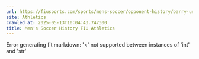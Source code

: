 ```yaml
---
url: https://fiusports.com/sports/mens-soccer/opponent-history/barry-university/77
site: Athletics
crawled_at: 2025-05-13T10:04:43.747300
title: Men's Soccer History FIU Athletics
---
```


Error generating fit markdown: '<' not supported between instances of 'int' and 'str'